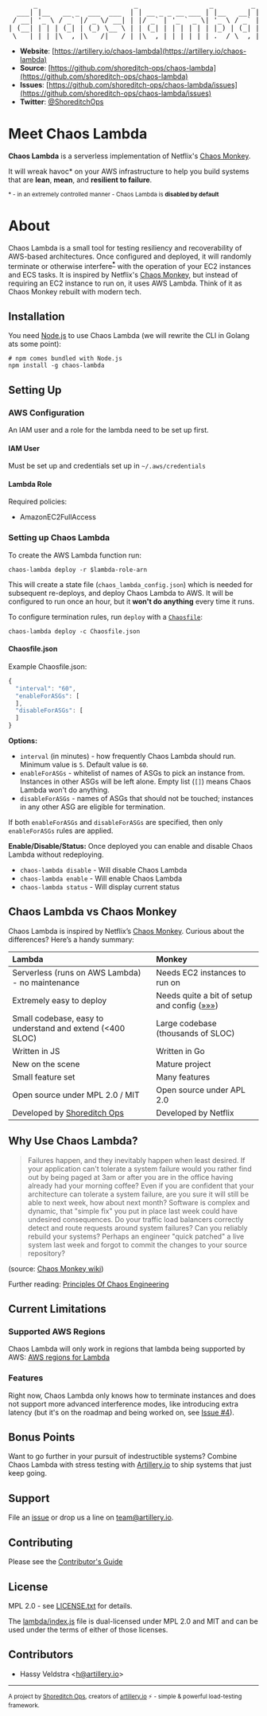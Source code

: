 <pre>
      _                       _                 _         _
  ___| |__   __ _  ___  ___  | | __ _ _ __ ___ | |__   __| | __ _
 / __| '_ \ / _` |/ _ \/ __| | |/ _` | '_ ` _ \| '_ \ / _` |/ _` |
| (__| | | | (_| | (_) \__ \ | | (_| | | | | | | |_) | (_| | (_| |
 \___|_| |_|\__,_|\___/|___/ |_|\__,_|_| |_| |_|_.__/ \__,_|\__,_|
</pre>

- **Website**: [https://artillery.io/chaos-lambda](https://artillery.io/chaos-lambda)
- **Source**: [https://github.com/shoreditch-ops/chaos-lambda](https://github.com/shoreditch-ops/chaos-lambda)
- **Issues**: [https://github.com/shoreditch-ops/chaos-lambda/issues](https://github.com/shoreditch-ops/chaos-lambda/issues)
- **Twitter**: [@ShoreditchOps](https://twitter.com/ShoreditchOps)

# Meet Chaos Lambda

**Chaos Lambda** is a serverless implementation of Netflix's [Chaos Monkey](https://github.com/Netflix/SimianArmy/wiki/Chaos-Monkey).

It will wreak havoc\* on your AWS infrastructure to help you build systems that are **lean**, **mean**, and **resilient to failure**.

<sub>* - in an extremely controlled manner - Chaos Lambda is **disabled by default**</sub>

# About

Chaos Lambda is a small tool for testing resiliency and recoverability of AWS-based architectures. Once configured and deployed, it will randomly terminate or otherwise interfere<sup>**[*](#features)**</sup> with the operation of your EC2 instances and ECS tasks. It is inspired by Netflix's [Chaos Monkey](https://github.com/Netflix/SimianArmy/wiki/Chaos-Monkey), but instead of requiring an EC2 instance to run on, it uses AWS Lambda. Think of it as Chaos Monkey rebuilt with modern tech.

## Installation

You need [Node.js](https://nodejs.org/en/) to use Chaos Lambda (we will rewrite the CLI in Golang ats some point):

```shell
# npm comes bundled with Node.js
npm install -g chaos-lambda
```

## Setting Up

### AWS Configuration

An IAM user and a role for the lambda need to be set up first.

#### IAM User

Must be set up and credentials set up in `~/.aws/credentials`

#### Lambda Role

Required policies:
- AmazonEC2FullAccess

### Setting up Chaos Lambda

To create the AWS Lambda function run:

```shell
chaos-lambda deploy -r $lambda-role-arn
```

This will create a state file (`chaos_lambda_config.json`) which is needed for
subsequent re-deploys, and deploy Chaos Lambda to AWS. It will be configured
to run once an hour, but it **won't do anything** every time it runs.

To configure termination rules, run `deploy` with a [`Chaosfile`](./Chaosfile.json):

```shell
chaos-lambda deploy -c Chaosfile.json
```

#### Chaosfile.json

Example Chaosfile.json:

```javascript
{
  "interval": "60",
  "enableForASGs": [
  ],
  "disableForASGs": [
  ]
}
```

**Options:**

- `interval` (in minutes) - how frequently Chaos Lambda should run. Minimum
value is `5`. Default value is `60`.
- `enableForASGs` - whitelist of names of ASGs to pick an instance from.
Instances in other ASGs will be left alone. Empty list (`[]`) means Chaos Lambda
won't do anything.
- `disableForASGs` - names of ASGs that should not be touched; instances in any
other ASG are eligible for termination.

If both `enableForASGs` and `disableForASGs` are specified, then only
`enableForASGs` rules are applied.

**Enable/Disable/Status:**
Once deployed you can enable and disable Chaos Lambda without redeploying.
- `chaos-lambda disable` - Will disable Chaos Lambda
- `chaos-lambda enable` - Will enable Chaos Lambda
- `chaos-lambda status` - Will display current status

## Chaos Lambda vs Chaos Monkey

Chaos Lambda is inspired by Netflix’s <a href="https://github.com/Netflix/SimianArmy/wiki/Chaos-Monkey">Chaos Monkey</a>. Curious about the differences? Here’s a handy summary:

| Lambda           | Monkey  |
|:-------------|:-----|
| Serverless (runs on AWS Lambda) - no maintenance | Needs EC2 instances to run on |
| Extremely easy to deploy      | Needs quite a bit of setup and config ([&raquo;&raquo;&raquo;](https://github.com/Netflix/SimianArmy/wiki/Quick-Start-Guide)) |
| Small codebase, easy to understand and extend (<400 SLOC)      | Large codebase (thousands of SLOC) |
| Written in JS | Written in Go |
| New on the scene | Mature project |
| Small feature set | Many features |
| Open source under MPL 2.0 / MIT | Open source under APL 2.0 |
| Developed by [Shoreditch Ops](https://twitter.com/ShoreditchOps) | Developed by Netflix |


## Why Use Chaos Lambda?

> Failures happen, and they inevitably happen when least desired. If your application can't tolerate a system failure would you rather find out by being paged at 3am or after you are in the office having already had your morning coffee? Even if you are confident that your architecture can tolerate a system failure, are you sure it will still be able to next week, how about next month? Software is complex and dynamic, that "simple fix" you put in place last week could have undesired consequences. Do your traffic load balancers correctly detect and route requests around system failures? Can you reliably rebuild your systems? Perhaps an engineer "quick patched" a live system last week and forgot to commit the changes to your source repository?

(source: [Chaos Monkey wiki](https://github.com/Netflix/SimianArmy/wiki/Chaos-Monkey#why-run-chaos-monkey))

Further reading: [Principles Of Chaos Engineering](http://principlesofchaos.org)

## Current Limitations

### Supported AWS Regions

Chaos Lambda will only work in regions that lambda being supported by AWS: [AWS regions for Lambda](https://aws.amazon.com/about-aws/global-infrastructure/regional-product-services/)

### Features

Right now, Chaos Lambda only knows how to terminate instances and does not support more advanced interference modes, like introducing extra latency (but it's on the roadmap and being worked on, see [Issue #4](https://github.com/shoreditch-ops/chaos-lambda/issues/4)).

## Bonus Points

Want to go further in your pursuit of indestructible systems? Combine Chaos Lambda with stress testing with [Artillery.io](https://artillery.io) to ship systems that just keep going.

## Support

File an [issue](https://github.com/shoreditch-ops/chaos-lambda/issues) or drop us a line on [team@artillery.io](mailto:team@artillery.io).

## Contributing

Please see the [Contributor's Guide](CONTRIBUTING.md)

## License

MPL 2.0 - see [LICENSE.txt](./LICENSE.txt) for details.

The [lambda/index.js](./lambda/index.js) file is dual-licensed under MPL 2.0 and MIT and can be used under the terms of either of those licenses.

## Contributors

- Hassy Veldstra <[h@artillery.io](mailto:h@artillery.io)>

---

<sub>A project by [Shoreditch Ops](https://twitter.com/ShoreditchOps), creators of [artillery.io](https://artillery.io) ⚡️ - simple &amp; powerful load-testing framework.</sub>
